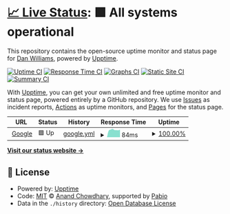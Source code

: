 # [📈 Live Status](https://CodeZilla.github.io/codezillauptime): <!--live status--> **🟩 All systems operational**

This repository contains the open-source uptime monitor and status page for [Dan Williams](https://CodeZilla.github.io/codezillauptime), powered by [Upptime](https://github.com/upptime/upptime).

[![Uptime CI](https://github.com/CodeZilla/codezillauptime/workflows/Uptime%20CI/badge.svg)](https://github.com/CodeZilla/codezillauptime/actions?query=workflow%3A%22Uptime+CI%22)
[![Response Time CI](https://github.com/CodeZilla/codezillauptime/workflows/Response%20Time%20CI/badge.svg)](https://github.com/CodeZilla/codezillauptime/actions?query=workflow%3A%22Response+Time+CI%22)
[![Graphs CI](https://github.com/CodeZilla/codezillauptime/workflows/Graphs%20CI/badge.svg)](https://github.com/CodeZilla/codezillauptime/actions?query=workflow%3A%22Graphs+CI%22)
[![Static Site CI](https://github.com/CodeZilla/codezillauptime/workflows/Static%20Site%20CI/badge.svg)](https://github.com/CodeZilla/codezillauptime/actions?query=workflow%3A%22Static+Site+CI%22)
[![Summary CI](https://github.com/CodeZilla/codezillauptime/workflows/Summary%20CI/badge.svg)](https://github.com/CodeZilla/codezillauptime/actions?query=workflow%3A%22Summary+CI%22)

With [Upptime](https://upptime.js.org), you can get your own unlimited and free uptime monitor and status page, powered entirely by a GitHub repository. We use [Issues](https://github.com/CodeZilla/codezillauptime/issues) as incident reports, [Actions](https://github.com/CodeZilla/codezillauptime/actions) as uptime monitors, and [Pages](https://CodeZilla.github.io/codezillauptime) for the status page.

<!--start: status pages-->
<!-- This summary is generated by Upptime (https://github.com/upptime/upptime) -->
<!-- Do not edit this manually, your changes will be overwritten -->
<!-- prettier-ignore -->
| URL | Status | History | Response Time | Uptime |
| --- | ------ | ------- | ------------- | ------ |
| <img alt="" src="https://icons.duckduckgo.com/ip3/www.google.com.ico" height="13"> [Google](https://www.google.com) | 🟩 Up | [google.yml](https://github.com/eslamredahassan/codezillauptime/commits/HEAD/history/google.yml) | <details><summary><img alt="Response time graph" src="./graphs/google/response-time-week.png" height="20"> 84ms</summary><br><a href="https://eslamredahassan.github.io/codezillauptime/history/google"><img alt="Response time 84" src="https://img.shields.io/endpoint?url=https%3A%2F%2Fraw.githubusercontent.com%2Feslamredahassan%2Fcodezillauptime%2FHEAD%2Fapi%2Fgoogle%2Fresponse-time.json"></a><br><a href="https://eslamredahassan.github.io/codezillauptime/history/google"><img alt="24-hour response time 85" src="https://img.shields.io/endpoint?url=https%3A%2F%2Fraw.githubusercontent.com%2Feslamredahassan%2Fcodezillauptime%2FHEAD%2Fapi%2Fgoogle%2Fresponse-time-day.json"></a><br><a href="https://eslamredahassan.github.io/codezillauptime/history/google"><img alt="7-day response time 84" src="https://img.shields.io/endpoint?url=https%3A%2F%2Fraw.githubusercontent.com%2Feslamredahassan%2Fcodezillauptime%2FHEAD%2Fapi%2Fgoogle%2Fresponse-time-week.json"></a><br><a href="https://eslamredahassan.github.io/codezillauptime/history/google"><img alt="30-day response time 84" src="https://img.shields.io/endpoint?url=https%3A%2F%2Fraw.githubusercontent.com%2Feslamredahassan%2Fcodezillauptime%2FHEAD%2Fapi%2Fgoogle%2Fresponse-time-month.json"></a><br><a href="https://eslamredahassan.github.io/codezillauptime/history/google"><img alt="1-year response time 84" src="https://img.shields.io/endpoint?url=https%3A%2F%2Fraw.githubusercontent.com%2Feslamredahassan%2Fcodezillauptime%2FHEAD%2Fapi%2Fgoogle%2Fresponse-time-year.json"></a></details> | <details><summary><a href="https://eslamredahassan.github.io/codezillauptime/history/google">100.00%</a></summary><a href="https://eslamredahassan.github.io/codezillauptime/history/google"><img alt="All-time uptime 100.00%" src="https://img.shields.io/endpoint?url=https%3A%2F%2Fraw.githubusercontent.com%2Feslamredahassan%2Fcodezillauptime%2FHEAD%2Fapi%2Fgoogle%2Fuptime.json"></a><br><a href="https://eslamredahassan.github.io/codezillauptime/history/google"><img alt="24-hour uptime 100.00%" src="https://img.shields.io/endpoint?url=https%3A%2F%2Fraw.githubusercontent.com%2Feslamredahassan%2Fcodezillauptime%2FHEAD%2Fapi%2Fgoogle%2Fuptime-day.json"></a><br><a href="https://eslamredahassan.github.io/codezillauptime/history/google"><img alt="7-day uptime 100.00%" src="https://img.shields.io/endpoint?url=https%3A%2F%2Fraw.githubusercontent.com%2Feslamredahassan%2Fcodezillauptime%2FHEAD%2Fapi%2Fgoogle%2Fuptime-week.json"></a><br><a href="https://eslamredahassan.github.io/codezillauptime/history/google"><img alt="30-day uptime 100.00%" src="https://img.shields.io/endpoint?url=https%3A%2F%2Fraw.githubusercontent.com%2Feslamredahassan%2Fcodezillauptime%2FHEAD%2Fapi%2Fgoogle%2Fuptime-month.json"></a><br><a href="https://eslamredahassan.github.io/codezillauptime/history/google"><img alt="1-year uptime 100.00%" src="https://img.shields.io/endpoint?url=https%3A%2F%2Fraw.githubusercontent.com%2Feslamredahassan%2Fcodezillauptime%2FHEAD%2Fapi%2Fgoogle%2Fuptime-year.json"></a></details>

<!--end: status pages-->

[**Visit our status website →**](https://CodeZilla.github.io/codezillauptime)

## 📄 License

- Powered by: [Upptime](https://github.com/upptime/upptime)
- Code: [MIT](./LICENSE) © [Anand Chowdhary](https://anandchowdhary.com), supported by [Pabio](https://pabio.com)
- Data in the `./history` directory: [Open Database License](https://opendatacommons.org/licenses/odbl/1-0/)
